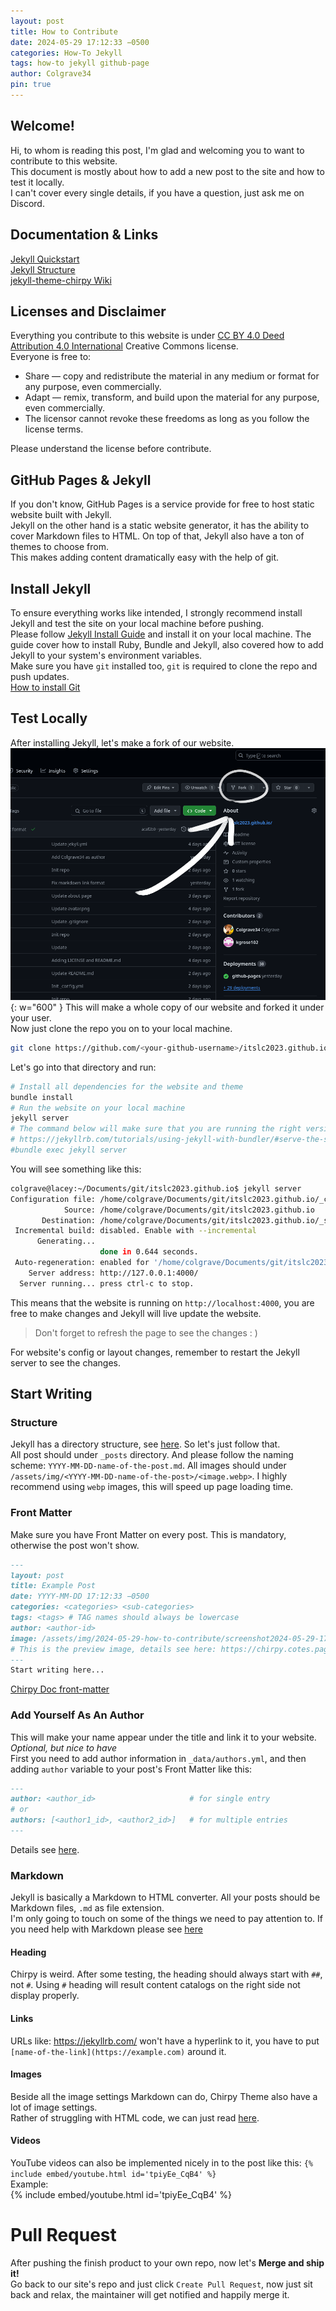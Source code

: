 ```yaml
---
layout: post
title: How to Contribute
date: 2024-05-29 17:12:33 −0500
categories: How-To Jekyll
tags: how-to jekyll github-page
author: Colgrave34
pin: true
---
```

## Welcome!
Hi, to whom is reading this post, I'm glad and welcoming you to want to contribute to this website.  
This document is mostly about how to add a new post to the site and how to test it locally.  
I can't cover every single details, if you have a question, just ask me on Discord.

## Documentation & Links
[Jekyll Quickstart](https://jekyllrb.com/docs/)  
[Jekyll Structure](https://jekyllrb.com/docs/structure/)  
[jekyll-theme-chirpy Wiki](https://github.com/cotes2020/jekyll-theme-chirpy/wiki)  

## Licenses and Disclaimer
Everything you contribute to this website is under [CC BY 4.0 Deed Attribution 4.0 International](https://creativecommons.org/licenses/by/4.0/) Creative Commons license.  
Everyone is free to:
- Share — copy and redistribute the material in any medium or format for any purpose, even commercially.
- Adapt — remix, transform, and build upon the material for any purpose, even commercially.
- The licensor cannot revoke these freedoms as long as you follow the license terms.

Please understand the license before contribute. 

## GitHub Pages & Jekyll
If you don't know, GitHub Pages is a service provide for free to host static website built with Jekyll.  
Jekyll on the other hand is a static website generator, it has the ability to cover Markdown files to HTML. On top of that, Jekyll also have a ton of themes to choose from.  
This makes adding content dramatically easy with the help of git.

## Install Jekyll
To ensure everything works like intended, I strongly recommend install Jekyll and test the site on your local machine before pushing.  
Please follow [Jekyll Install Guide](https://jekyllrb.com/docs/installation/) and install it on your local machine. The guide cover how to install Ruby, Bundle and Jekyll, also covered how to add Jekyll to your system's environment variables.  
Make sure you have `git` installed too, `git` is required to clone the repo and push updates.  
[How to install Git](https://git-scm.com/downloads)

## Test Locally
After installing Jekyll, let's make a fork of our website.  
![how2forkstep1](/assets/img/2024-05-29-how-to-contribute/screenshot2024-05-29-17-05-42.webp){: w="600" }
This will make a whole copy of our website and forked it under your user.  
Now just clone the repo you on to your local machine.
```bash
git clone https://github.com/<your-github-username>/itslc2023.github.io
```
Let's go into that directory and run:
```bash
# Install all dependencies for the website and theme
bundle install
# Run the website on your local machine
jekyll server
# The command below will make sure that you are running the right version of Jekyll
# https://jekyllrb.com/tutorials/using-jekyll-with-bundler/#serve-the-site
#bundle exec jekyll server
```
You will see something like this:
```bash
colgrave@lacey:~/Documents/git/itslc2023.github.io$ jekyll server
Configuration file: /home/colgrave/Documents/git/itslc2023.github.io/_config.yml
            Source: /home/colgrave/Documents/git/itslc2023.github.io
       Destination: /home/colgrave/Documents/git/itslc2023.github.io/_site
 Incremental build: disabled. Enable with --incremental
      Generating... 
                    done in 0.644 seconds.
 Auto-regeneration: enabled for '/home/colgrave/Documents/git/itslc2023.github.io'
    Server address: http://127.0.0.1:4000/
  Server running... press ctrl-c to stop.
```
This means that the website is running on `http://localhost:4000`, you are free to make changes and Jekyll will live update the website.  
> Don't forget to refresh the page to see the changes : )

For website's config or layout changes, remember to restart the Jekyll server to see the changes.

## Start Writing
### Structure
Jekyll has a directory structure, see [here](https://jekyllrb.com/docs/structure/). So let's just follow that.  
All post should under `_posts` directory. And please follow the naming scheme: `YYYY-MM-DD-name-of-the-post.md`. 
All images should under `/assets/img/<YYYY-MM-DD-name-of-the-post>/<image.webp>`. I highly recommend using `webp` images, this will speed up page loading time.

### Front Matter
Make sure you have Front Matter on every post. This is mandatory, otherwise the post won't show.
```md
---
layout: post
title: Example Post
date: YYYY-MM-DD 17:12:33 −0500
categories: <categories> <sub-categories>
tags: <tags> # TAG names should always be lowercase
author: <author-id>
image: /assets/img/2024-05-29-how-to-contribute/screenshot2024-05-29-17-05-42.webp
# This is the preview image, details see here: https://chirpy.cotes.page/posts/write-a-new-post/#preview-image
---
Start writing here...
```
[Chirpy Doc front-matter](https://chirpy.cotes.page/posts/write-a-new-post/#front-matter)
### Add Yourself As An Author
This will make your name appear under the title and link it to your website.  
*Optional, but nice to have*   
First you need to add author information in `_data/authors.yml`, and then adding `author` variable to your post's Front Matter like this:
```md
---
author: <author_id>                     # for single entry
# or
authors: [<author1_id>, <author2_id>]   # for multiple entries
---
```
Details see [here](https://chirpy.cotes.page/posts/write-a-new-post/#author-information).

### Markdown
Jekyll is basically a Markdown to HTML converter. All your posts should be Markdown files, `.md` as file extension.  
I'm only going to touch on some of the things we need to pay attention to. If you need help with Markdown please see [here](https://www.markdownguide.org/cheat-sheet/)

#### Heading
Chirpy is weird. After some testing, the heading should always start with `##`, not `#`. Using `#` heading will result content catalogs on the right side not display properly.

#### Links
URLs like: https://jekyllrb.com/ won't have a hyperlink to it, you have to put `[name-of-the-link](https://example.com)` around it.

#### Images
Beside all the image settings Markdown can do, Chirpy Theme also have a lot of image settings.  
Rather of struggling with HTML code, we can just read [here](https://chirpy.cotes.page/posts/text-and-typography/#images).

#### Videos
YouTube videos can also be implemented nicely in to the post like this: `{% include embed/youtube.html id='tpiyEe_CqB4' %}`  
Example:  
{% include embed/youtube.html id='tpiyEe_CqB4' %}

# Pull Request
After pushing the finish product to your own repo, now let's **Merge and ship it!**  
Go back to our site's repo and just click `Create Pull Request`, now just sit back and relax, the maintainer will get notified and happily merge it.  